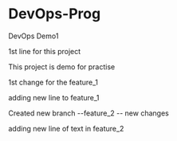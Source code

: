 # DevOps-Prog
DevOps Demo1

1st line for this project

This project is demo for practise

1st change for the feature_1

adding new line to feature_1

Created new branch --feature_2 -- new changes

adding new line of text in feature_2